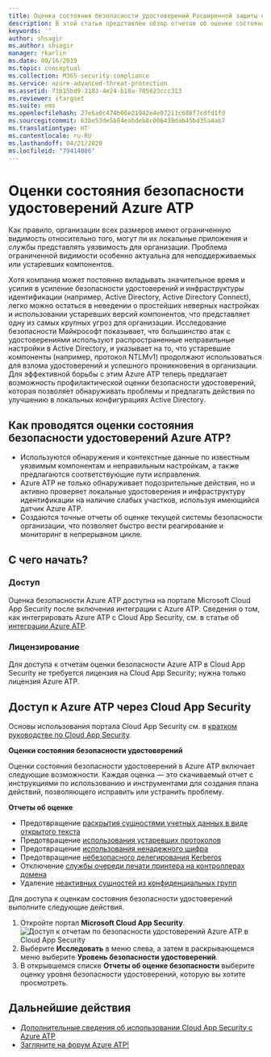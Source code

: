 ```yaml
---
title: Оценка состояния безопасности удостоверений Расширенной защиты от угроз Azure
description: В этой статье представлен обзор отчетов об оценке состояния безопасности удостоверений Azure ATP.
keywords: ''
author: shsagir
ms.author: shsagir
manager: rkarlin
ms.date: 09/16/2019
ms.topic: conceptual
ms.collection: M365-security-compliance
ms.service: azure-advanced-threat-protection
ms.assetid: 71b15bd9-3183-4e24-b18a-705023ccc313
ms.reviewer: itargoet
ms.suite: ems
ms.openlocfilehash: 27e6a0c474b06e21942e4e07211c608f7cdfd1fd
ms.sourcegitcommit: 63be53de5b84eabdeb8c006438dab45bd35a4ab7
ms.translationtype: HT
ms.contentlocale: ru-RU
ms.lasthandoff: 04/21/2020
ms.locfileid: "79414086"
---
```

# <a name="azure-atps-identity-security-posture-assessments"></a>Оценки состояния безопасности удостоверений Azure ATP
 
Как правило, организации всех размеров имеют ограниченную видимость относительно того, могут ли их локальные приложения и службы представлять уязвимость для организации. Проблема ограниченной видимости особенно актуальна для неподдерживаемых или устаревших компонентов. 

Хотя компания может постоянно вкладывать значительное время и усилия в усиление безопасности удостоверений и инфраструктуры идентификации (например, Active Directory, Active Directory Connect), легко можно остаться в неведении о простейших неверных настройках и использовании устаревших версий компонентов, что представляет одну из самых крупных угроз для организации. Исследование безопасности Майкрософт показывает, что большинство атак с удостоверениями используют распространенные неправильные настройки в Active Directory, и указывает на то, что устаревшие компоненты (например, протокол NTLMv1) продолжают использоваться для взлома удостоверений и успешного проникновения в организации. Для эффективной борьбы с этим Azure ATP теперь предлагает возможность профилактической оценки безопасности удостоверений, которая позволяет обнаруживать проблемы и предлагать действия по улучшению в локальных конфигурациях Active Directory. 

## <a name="what-do-azure-atp-identity-security-posture-assessments-provide"></a>Как проводятся оценки состояния безопасности удостоверений Azure ATP?  
- Используются обнаружения и контекстные данные по известным уязвимым компонентам и неправильным настройкам, а также предлагаются соответствующие пути исправления.
- Azure ATP не только обнаруживает подозрительные действия, но и активно проверяет локальные удостоверения и инфраструктуру идентификации на наличие слабых участков, используя имеющийся датчик Azure ATP. 
- Создаются точные отчеты об оценке текущей системы безопасности организации, что позволяет быстро вести реагирование и мониторинг в непрерывном цикле. 

## <a name="how-do-i-get-started"></a>С чего начать? 

### <a name="access"></a>Доступ

Оценка безопасности Azure ATP доступна на портале Microsoft Cloud App Security после включения интеграции с Azure ATP. Сведения о том, как интегрировать Azure ATP с Cloud App Security, см. в статье об [интеграции Azure ATP](https://docs.microsoft.com/cloud-app-security/aatp-integration). 

### <a name="licensing"></a>Лицензирование

Для доступа к отчетам оценки безопасности Azure ATP в Cloud App Security не требуется лицензия на Cloud App Security; нужна только лицензия Azure ATP. 

## <a name="access-azure-atp-using-cloud-app-security"></a>Доступ к Azure ATP через Cloud App Security 

Основы использования портала Cloud App Security см. в [кратком руководстве по Cloud App Security](https://docs.microsoft.com/cloud-app-security/getting-started-with-cloud-app-security). 

**Оценки состояния безопасности удостоверений**

Оценки состояния безопасности удостоверений в Azure ATP включает следующие возможности. Каждая оценка — это скачиваемый отчет с инструкциями по использованию и инструментами для создания плана действий, позволяющего исправить или устранить проблему. 

**Отчеты об оценке**
- Предотвращение [раскрытия сущностями учетных данных в виде открытого текста](atp-cas-isp-clear-text.md)
- Предотвращение [использования устаревших протоколов](atp-cas-isp-legacy-protocols.md)
- Предотвращение [использования ненадежного шифра](atp-cas-isp-weak-cipher.md)
- Предотвращение [небезопасного делегирования Kerberos](atp-cas-isp-unconstrained-kerberos.md)
- Отключение [службы очереди печати принтера на контроллерах домена](atp-cas-isp-print-spooler.md)
- Удаление [неактивных сущностей из конфиденциальных групп](atp-cas-isp-dormant-entities.md)

Для доступа к оценкам состояния безопасности удостоверений выполните следующие действия.
1. Откройте портал **Microsoft Cloud App Security**. 
    ![Доступ к отчетам по безопасности удостоверений Azure ATP в Cloud App Security](media/atp-cas-isp-report-1.png)
1. Выберите **Исследовать** в меню слева, а затем в раскрывающемся меню выберите **Уровень безопасности удостоверений**. 
1. В открывшемся списке **Отчеты об оценке безопасности** выберите оценку уровня безопасности удостоверений, которую вы хотите просмотреть.  


## <a name="next-steps"></a>Дальнейшие действия
- [Дополнительные сведения об использовании Cloud App Security с Azure ATP](atp-activities-filtering-mcas.md)
- [Загляните на форум Azure ATP!](https://aka.ms/azureatpcommunity)

